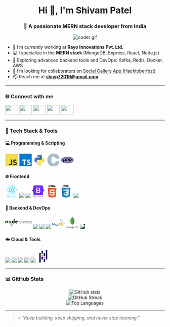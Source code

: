 <meta name="keywords" content="Shivam Patel, MERN stack developer, React developer, Node.js developer, JavaScript developer, MongoDB, Express.js, Next.js, Shadcn UI, BullMQ, Redis, Kafka, Docker, AWS, Full Stack Developer India, Open Source Contributor, Shivampatel07, Frontend Developer, Backend Developer, Software Engineer, Web Developer, GitHub Portfolio, Shivam Patel Developer">


<h1 align="center">Hi 👋, I'm Shivam Patel</h1>
<h3 align="center">🚀 A passionate MERN stack developer from India</h3>

<p align="center">
  <img src="https://media.giphy.com/media/qgQUggAC3Pfv687qPC/giphy.gif" alt="coder gif" width="400" />
</p>

- 🔭 I’m currently working at **Rayo Innovations Pvt. Ltd.**
- 💻 I specialize in the **MERN stack** (MongoDB, Express, React, Node.js)
- 🌱 Exploring advanced backend tools and DevOps: Kafka, Redis, Docker, AWS
- 🤝 I’m looking for collaborators on [Social Gallery App (Hacktoberfest)](https://github.com/Shivampatel07/Social_Media_Gallery_MERN_APP)
- 📫 Reach me at **shivp72019@gmail.com**

---

### 🌐 Connect with me

<p align="left">
  <a href="https://codepen.io/shivam_312" target="_blank" title="Codepen"><img src="https://raw.githubusercontent.com/rahuldkjain/github-profile-readme-generator/master/src/images/icons/Social/codepen.svg" height="30" width="40"/></a>
  <a href="https://twitter.com/shivamp83481137" target="_blank" title="Twitter"><img src="https://raw.githubusercontent.com/rahuldkjain/github-profile-readme-generator/master/src/images/icons/Social/twitter.svg" height="30" width="40"/></a>
  <a href="https://linkedin.com/in/shivam-patel-18436822a" target="_blank" title="LinkedIn"><img src="https://raw.githubusercontent.com/rahuldkjain/github-profile-readme-generator/master/src/images/icons/Social/linked-in-alt.svg" height="30" width="40"/></a>
  <a href="https://instagram.com/shivam_patel2004" target="_blank" title="Instagram"><img src="https://raw.githubusercontent.com/rahuldkjain/github-profile-readme-generator/master/src/images/icons/Social/instagram.svg" height="30" width="40"/></a>
  <a href="https://www.youtube.com/channel/UC2gg202kAB7KDMPHI3XXwjQ" target="_blank" title="YouTube"><img src="https://raw.githubusercontent.com/rahuldkjain/github-profile-readme-generator/master/src/images/icons/Social/youtube.svg" height="30" width="40"/></a>
</p>

---

### 🧰 Tech Stack & Tools

#### 💻 Programming & Scripting
<p>
  <a href="https://developer.mozilla.org/en-US/docs/Web/JavaScript" target="_blank" title="JavaScript"><img src="https://raw.githubusercontent.com/devicons/devicon/master/icons/javascript/javascript-original.svg" width="40" /></a>
  <a href="https://www.typescriptlang.org/" target="_blank" title="TypeScript"><img src="https://raw.githubusercontent.com/devicons/devicon/master/icons/typescript/typescript-original.svg" width="40" /></a>
  <a href="https://www.python.org/" target="_blank" title="Python"><img src="https://raw.githubusercontent.com/devicons/devicon/master/icons/python/python-original.svg" width="40" /></a>
  <a href="https://en.cppreference.com/w/c" target="_blank" title="C Language"><img src="https://raw.githubusercontent.com/devicons/devicon/master/icons/c/c-original.svg" width="40" /></a>
  <a href="https://www.php.net/" target="_blank" title="PHP"><img src="https://raw.githubusercontent.com/devicons/devicon/master/icons/php/php-original.svg" width="40" /></a>
</p>

#### 🌐 Frontend
<p>
  <a href="https://reactjs.org/" target="_blank" title="React.js"><img src="https://raw.githubusercontent.com/devicons/devicon/master/icons/react/react-original-wordmark.svg" width="40" /></a>
  <a href="https://nextjs.org/" target="_blank" title="Next.js"><img src="https://skillicons.dev/icons?i=nextjs" width="40" /></a>
  <a href="https://ui.shadcn.com/" target="_blank" title="Shadcn UI"><img src="https://ui.shadcn.com/apple-touch-icon.png" width="40" /></a>
  <a href="https://getbootstrap.com/" target="_blank" title="Bootstrap"><img src="https://raw.githubusercontent.com/devicons/devicon/master/icons/bootstrap/bootstrap-plain-wordmark.svg" width="40" /></a>
  <a href="https://developer.mozilla.org/en-US/docs/Web/HTML" target="_blank" title="HTML5"><img src="https://raw.githubusercontent.com/devicons/devicon/master/icons/html5/html5-original-wordmark.svg" width="40" /></a>
  <a href="https://developer.mozilla.org/en-US/docs/Web/CSS" target="_blank" title="CSS3"><img src="https://raw.githubusercontent.com/devicons/devicon/master/icons/css3/css3-original-wordmark.svg" width="40" /></a>
  <a href="https://tailwindcss.com/" target="_blank" title="Tailwind CSS"><img src="https://www.vectorlogo.zone/logos/tailwindcss/tailwindcss-icon.svg" width="40" /></a>
</p>

#### 🧠 Backend & DevOps
<p>
  <a href="https://nodejs.org/" target="_blank" title="Node.js"><img src="https://raw.githubusercontent.com/devicons/devicon/master/icons/nodejs/nodejs-original-wordmark.svg" width="40" /></a>
  <a href="https://expressjs.com/" target="_blank" title="Express.js"><img src="https://raw.githubusercontent.com/devicons/devicon/master/icons/express/express-original-wordmark.svg" width="40" style="background-color: white;"  /></a>
  <a href="https://redis.io/" target="_blank" title="Redis"><img src="https://www.vectorlogo.zone/logos/redis/redis-icon.svg" width="40" /></a>
  <a href="https://kafka.apache.org/" target="_blank" title="Kafka"><img src="https://www.vectorlogo.zone/logos/apache_kafka/apache_kafka-icon.svg" width="40" /></a>
  <a href="https://www.docker.com/" target="_blank" title="Docker"><img src="https://www.vectorlogo.zone/logos/docker/docker-icon.svg" width="40" /></a>
  <a href="https://www.mysql.com/" target="_blank" title="MySQL"><img src="https://raw.githubusercontent.com/devicons/devicon/master/icons/mysql/mysql-original-wordmark.svg" width="40" /></a>
  <a href="https://www.mongodb.com/" target="_blank" title="MongoDB"><img src="https://raw.githubusercontent.com/devicons/devicon/master/icons/mongodb/mongodb-original-wordmark.svg" width="40" /></a>
  <a href="https://docs.bullmq.io/" target="_blank" title="BullMQ"><img src="https://bullmq.io/images/bullmq-logo.png" width="100" style="background-color: black;" /></a>
</p>

#### ☁️ Cloud & Tools
<p>
  <a href="https://aws.amazon.com/" target="_blank" title="AWS"><img src="https://www.vectorlogo.zone/logos/amazon_aws/amazon_aws-icon.svg" width="40" /></a>
  <a href="https://www.postman.com/" target="_blank" title="Postman"><img src="https://www.vectorlogo.zone/logos/getpostman/getpostman-icon.svg" width="40" /></a>
  <a href="https://git-scm.com/" target="_blank" title="Git"><img src="https://www.vectorlogo.zone/logos/git-scm/git-scm-icon.svg" width="40" /></a>
  <a href="https://www.figma.com/" target="_blank" title="Figma"><img src="https://www.vectorlogo.zone/logos/figma/figma-icon.svg" width="40" /></a>
  <a href="https://opencv.org/" target="_blank" title="OpenCV"><img src="https://www.vectorlogo.zone/logos/opencv/opencv-icon.svg" width="40" /></a>
  <a href="https://pandas.pydata.org/" target="_blank" title="Pandas"><img src="https://raw.githubusercontent.com/devicons/devicon/master/icons/pandas/pandas-original.svg" width="40" /></a>
</p>

---

### 📊 GitHub Stats
<p align="center">
  <img src="https://github-readme-stats.vercel.app/api?username=Shivampatel07&show_icons=true&theme=radical" alt="GitHub stats" title="My GitHub Stats" />
  <br/>
  <img src="https://github-readme-streak-stats.herokuapp.com/?user=Shivampatel07&theme=radical" alt="GitHub Streak" title="GitHub Contribution Streak" />
  <br/>
  <img src="https://github-readme-stats.vercel.app/api/top-langs/?username=Shivampatel07&layout=compact&theme=radical" alt="Top Languages" title="Most Used Languages" />
</p>

---

> ⚡ *“Keep building, keep shipping, and never stop learning.”*
